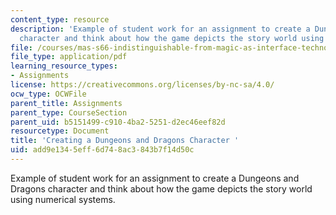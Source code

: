 ```yaml
---
content_type: resource
description: 'Example of student work for an assignment to create a Dungeons and Dragons
  character and think about how the game depicts the story world using numerical systems. '
file: /courses/mas-s66-indistinguishable-from-magic-as-interface-technology-and-tradition-spring-2015/add9e1345eff6d748ac3843b7f14d50c_MITMAS_S66S15_DDCharacter.pdf
file_type: application/pdf
learning_resource_types:
- Assignments
license: https://creativecommons.org/licenses/by-nc-sa/4.0/
ocw_type: OCWFile
parent_title: Assignments
parent_type: CourseSection
parent_uid: b5151499-c910-4ba2-5251-d2ec46eef82d
resourcetype: Document
title: 'Creating a Dungeons and Dragons Character '
uid: add9e134-5eff-6d74-8ac3-843b7f14d50c
---
```

Example of student work for an assignment to create a Dungeons and Dragons character and think about how the game depicts the story world using numerical systems. 
